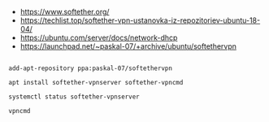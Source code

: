 * https://www.softether.org/
* https://techlist.top/softether-vpn-ustanovka-iz-repozitoriev-ubuntu-18-04/
* https://ubuntu.com/server/docs/network-dhcp
* https://launchpad.net/~paskal-07/+archive/ubuntu/softethervpn

```shell

add-apt-repository ppa:paskal-07/softethervpn

apt install softether-vpnserver softether-vpncmd

systemctl status softether-vpnserver

vpncmd
```

